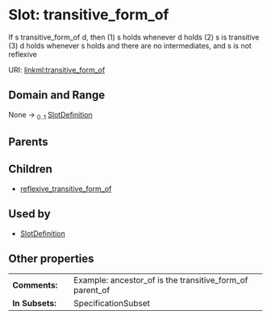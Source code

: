 
# Slot: transitive_form_of

If s transitive_form_of d, then (1) s holds whenever d holds (2) s is transitive (3) d holds whenever s holds and there are no intermediates, and s is not reflexive

URI: [linkml:transitive_form_of](https://w3id.org/linkml/transitive_form_of)


## Domain and Range

None &#8594;  <sub>0..1</sub> [SlotDefinition](SlotDefinition.md)

## Parents


## Children

 *  [reflexive_transitive_form_of](reflexive_transitive_form_of.md)

## Used by

 * [SlotDefinition](SlotDefinition.md)

## Other properties

|  |  |  |
| --- | --- | --- |
| **Comments:** | | Example: ancestor_of is the transitive_form_of parent_of |
| **In Subsets:** | | SpecificationSubset |